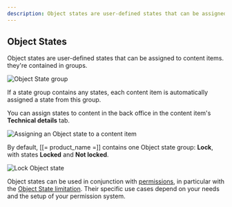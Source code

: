 ```yaml
---
description: Object states are user-defined states that can be assigned to content items.
---
```


## Object States

Object states are user-defined states that can be assigned to content items.
they're contained in groups.

![Object State group](admin_panel_object_state_groups.png "Object State group")

If a state group contains any states, each content item is automatically assigned a state from this group.

You can assign states to content in the back office in the content item's **Technical details** tab.

![Assigning an Object state to a content item](assigning_an_object_state.png "Assigning an Object state to a content item")

By default, [[= product_name =]] contains one Object state group: **Lock**, with states **Locked** and **Not locked**.

![**Lock** Object state](object_state_lock.png "Lock Object state")

Object states can be used in conjunction with [permissions](permission_overview.md), in particular with the [Object State limitation](limitation_reference.md#object-state-limitation).
Their specific use cases depend on your needs and the setup of your permission system.
